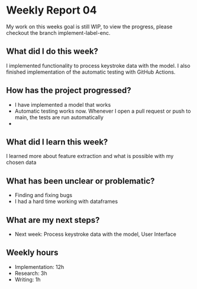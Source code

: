 # Weekly Report 04
My work on this weeks goal is still WIP, to view the progress, please checkout the branch implement-label-enc.

## What did I do this week?
I implemented functionality to process keystroke data with the model. 
I also finished implementation of the automatic testing with GitHub Actions.

## How has the project progressed?
- I have implemented a model that works
- Automatic testing works now. Whenever I open a pull request or push to main, the tests are run automatically
- 

## What did I learn this week?
I learned more about feature extraction and what is possible with my chosen data

## What has been unclear or problematic?
- Finding and fixing bugs 
- I had a hard time working with dataframes

## What are my next steps?
- Next week: Process keystroke data with the model, User Interface

## Weekly hours
* Implementation: 12h
* Research: 3h
* Writing: 1h
